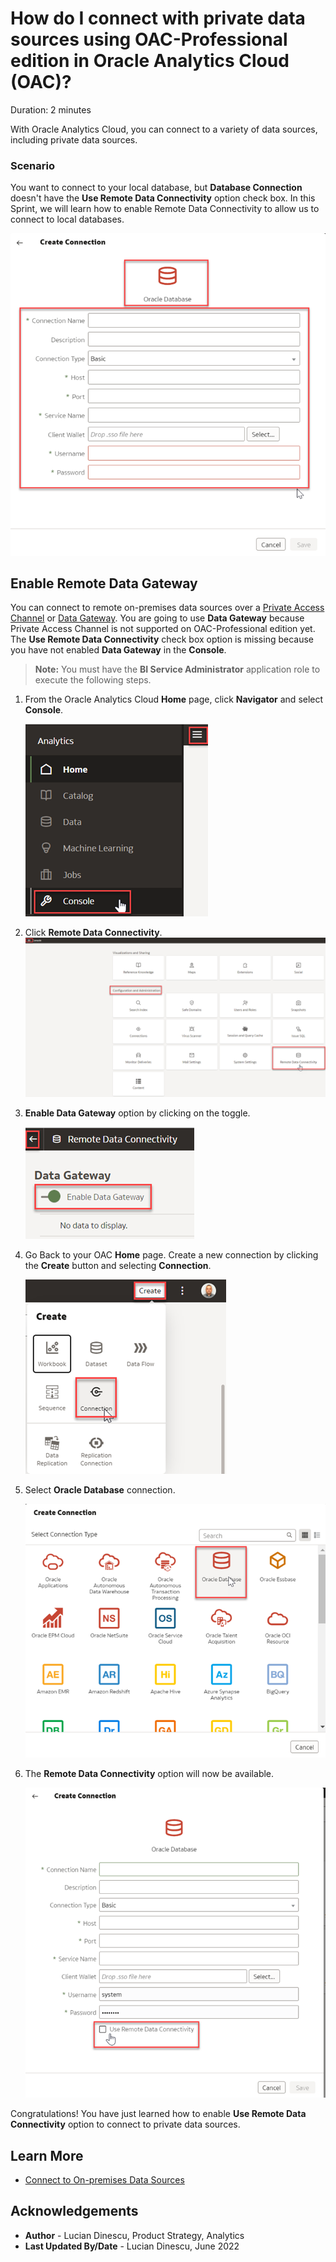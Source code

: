 # How do I connect with private data sources using OAC-Professional edition in Oracle Analytics Cloud (OAC)?

Duration: 2 minutes

[](youtube:CQtRVX2E2E4)

With Oracle Analytics Cloud, you can connect to a variety of data sources, including private data sources.

### Scenario
You want to connect to your local database, but **Database Connection** doesn't have the **Use Remote Data Connectivity** option check box. In this Sprint, we will learn how to enable Remote Data Connectivity to allow us to connect to local databases.

   ![No Remote Data Connectivity](images/no-remote-data-checkbox.png)

## Enable Remote Data Gateway
You can connect to remote on-premises data sources over a [Private Access Channel](https://docs.oracle.com/en/cloud/paas/analytics-cloud/acsds/connect-private-data-sources-private-access-channel.html#GUID-F3E9ED24-5396-40A4-B675-C6B7D3BDCE7C) or  [Data Gateway](https://docs.oracle.com/en/cloud/paas/analytics-cloud/acsds/connect-premises-data-sources-using-data-gateway.html). You are going to use **Data Gateway** because Private Access Channel is not supported on OAC-Professional edition yet. The **Use Remote Data Connectivity** check box option is missing because you have not enabled **Data Gateway** in the **Console**.
 > **Note:** You must have the **BI Service Administrator** application role to execute the following steps.

1. From the Oracle Analytics Cloud **Home** page, click **Navigator** and select **Console**.  


   ![Console](images/console.png)

2. Click **Remote Data Connectivity**.
   ![Remote Data Connectivity](images/remote-data-connectivity.png)  

3. **Enable Data Gateway** option by clicking on the toggle.

   ![Enable the Enable Data Gateway](images/enable-data-gateway.png)   

4. Go Back to your OAC **Home** page. Create a new connection by clicking the **Create** button and selecting **Connection**.

   ![Create Connection](images/create-connection.png)  

5. Select **Oracle Database** connection.

   ![Oracle Data Base Connection](images/connection-database.png)   

6. The **Remote Data Connectivity** option will now be available.

   ![Remote Data Connectivity Option](images/remote-database-connectivity-option.png)  


Congratulations! You have just learned how to enable **Use Remote Data Connectivity** option to connect to private data sources.


## Learn More
* [Connect to On-premises Data Sources](https://docs.oracle.com/en/cloud/paas/analytics-cloud/acsds/connect-premises-data-sources.html)

## Acknowledgements
* **Author** - Lucian Dinescu, Product Strategy, Analytics
* **Last Updated By/Date** - Lucian Dinescu,  June 2022
